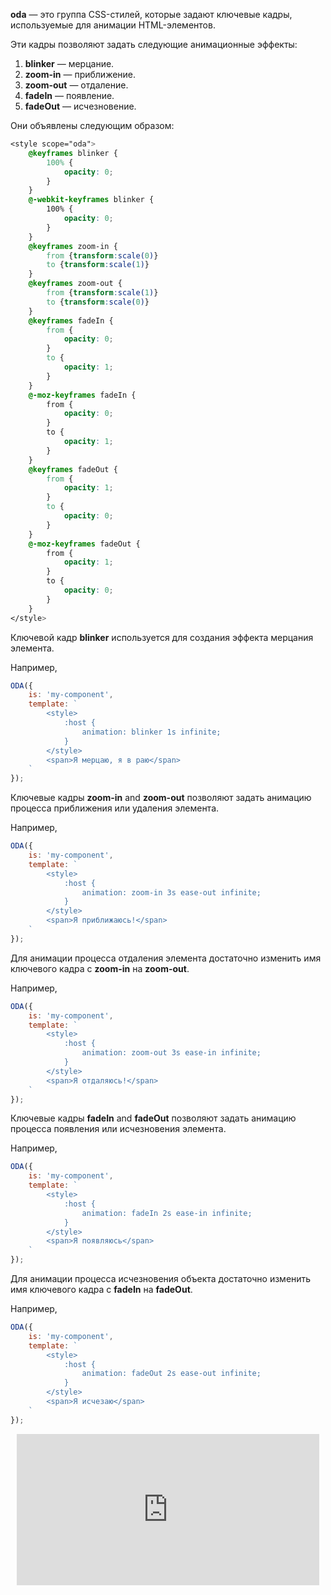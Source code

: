 **oda** — это группа CSS-стилей, которые задают ключевые кадры, используемые для анимации HTML-элементов.

Эти кадры позволяют задать следующие анимационные эффекты:

1. **blinker** — мерцание.
1. **zoom-in** — приближение.
1. **zoom-out** — отдаление.
1. **fadeIn** — появление.
1. **fadeOut** — исчезновение.

Они объявлены следующим образом:

```css
<style scope="oda">
    @keyframes blinker {
        100% {
            opacity: 0;
        }
    }
    @-webkit-keyframes blinker {
        100% {
            opacity: 0;
        }
    }
    @keyframes zoom-in {
        from {transform:scale(0)}
        to {transform:scale(1)}
    }
    @keyframes zoom-out {
        from {transform:scale(1)}
        to {transform:scale(0)}
    }
    @keyframes fadeIn {
        from {
            opacity: 0;
        }
        to {
            opacity: 1;
        }
    }
    @-moz-keyframes fadeIn {
        from {
            opacity: 0;
        }
        to {
            opacity: 1;
        }
    }
    @keyframes fadeOut {
        from {
            opacity: 1;
        }
        to {
            opacity: 0;
        }
    }
    @-moz-keyframes fadeOut {
        from {
            opacity: 1;
        }
        to {
            opacity: 0;
        }
    }
</style>
```

Ключевой кадр **blinker** используется для создания эффекта мерцания элемента.

Например,

```javascript _run_edit_[my-component.js]
ODA({
    is: 'my-component',
    template: `
        <style>
            :host {
                animation: blinker 1s infinite;
            }
        </style>
        <span>Я мерцаю, я в раю</span>
    `
});
```

Ключевые кадры **zoom-in** and **zoom-out** позволяют задать анимацию процесса приближения или удаления элемента.

Например,

```javascript _run_edit_[my-component.js]
ODA({
    is: 'my-component',
    template: `
        <style>
            :host {
                animation: zoom-in 3s ease-out infinite;
            }
        </style>
        <span>Я приближаюсь!</span>
    `
});
```

Для анимации процесса отдаления элемента достаточно изменить имя ключевого кадра с **zoom-in** на **zoom-out**.

Например,

```javascript _run_edit_[my-component.js]
ODA({
    is: 'my-component',
    template: `
        <style>
            :host {
                animation: zoom-out 3s ease-in infinite;
            }
        </style>
        <span>Я отдаляюсь!</span>
    `
});
```

Ключевые кадры **fadeIn** and **fadeOut** позволяют задать анимацию процесса появления или исчезновения элемента.

Например,

```javascript _run_edit_[my-component.js]
ODA({
    is: 'my-component',
    template: `
        <style>
            :host {
                animation: fadeIn 2s ease-in infinite;
            }
        </style>
        <span>Я появляюсь</span>
    `
});
```

Для анимации процесса исчезновения объекта достаточно изменить имя ключевого кадра с **fadeIn** на **fadeOut**.

Например,

```javascript _run_edit_[my-component.js]
ODA({
    is: 'my-component',
    template: `
        <style>
            :host {
                animation: fadeOut 2s ease-out infinite;
            }
        </style>
        <span>Я исчезаю</span>
    `
});
```

<div style="position:relative;padding-bottom:48%; margin:10px">
    <iframe src="https://www.youtube.com/embed/MVR-4Y4TrN4?start=0" frameborder="0" allow="accelerometer; autoplay; encrypted-media; gyroscope; picture-in-picture" allowfullscreen
    	style="position:absolute;width:100%;height:100%;"></iframe>
</div>
